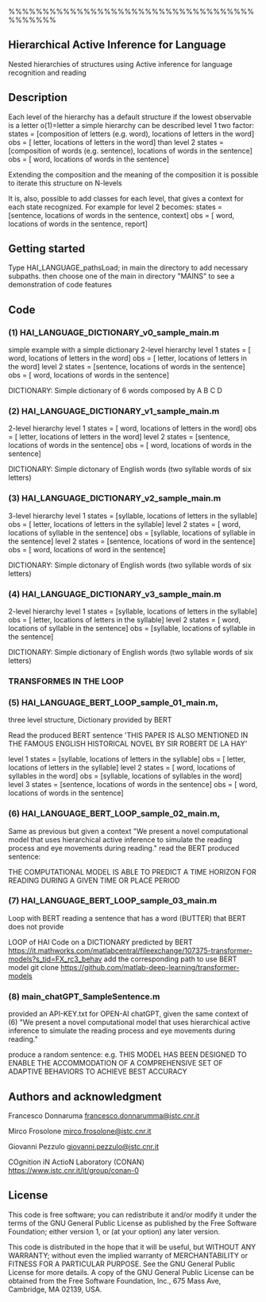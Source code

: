 %%%%%%%%%%%%%%%%%%%%%%%%%%%%%%%%%%%%%%%%%%%
## Hierarchical Active Inference for Language
Nested hierarchies of structures using Active inference 
for language recognition and reading 
## Description
Each level of the hierarchy has a default structure if the lowest observable is a letter o(1)=letter  a simple hierarchy can be described
level 1 
two factor:
states  = [composition of letters (e.g. word), locations of letters in the word]
obs     = [ letter,  locations of letters in the word]
than level 2
states  = [composition of words (e.g. sentence), locations of words in the sentence]
obs     = [ word,  locations of words in the sentence]

Extending the composition and the meaning of the composition it is possible to iterate this structure on N-levels

It is, also, possible to add classes for each level, that gives a context for each state recognized.
For example for level 2 becomes:
states  = [sentence, locations of words in the sentence, context]
obs     = [    word, locations of words in the sentence,  report]

## Getting started
Type HAI_LANGUAGE_pathsLoad; in main the directory to add necessary subpaths.
then choose one of the main in directory "MAINS" to see a demonstration of code features

## Code

### (1) HAI_LANGUAGE_DICTIONARY_v0_sample_main.m
simple example with a simple dictionary
2-level hierarchy 
level 1 
states  = [    word, locations of letters in the word]
obs     = [  letter, locations of letters in the word]
level 2
states  = [sentence, locations of words in the sentence]
obs     = [    word, locations of words in the sentence]

DICTIONARY: Simple dictionary of 6 words composed by A B C D 

### (2) HAI_LANGUAGE_DICTIONARY_v1_sample_main.m
2-level hierarchy 
level 1 
states  = [    word, locations of letters in the word]
obs     = [  letter, locations of letters in the word]
level 2
states  = [sentence, locations of words in the sentence]
obs     = [    word, locations of words in the sentence]

DICTIONARY: Simple dictonary of English words (two syllable words of six letters)

### (3) HAI_LANGUAGE_DICTIONARY_v2_sample_main.m
3-level hierarchy 
level 1 
states  = [syllable, locations of  letters in the syllable]
obs     = [  letter, locations of  letters in the syllable]
level 2
states  = [    word, locations of syllable in the sentence]
obs     = [syllable, locations of syllable in the sentence]
level 2
states  = [sentence, locations of   word   in the sentence]
obs     = [    word, locations of   word   in the sentence]

DICTIONARY: Simple dictonary of English words (two syllable words of six letters)

### (4) HAI_LANGUAGE_DICTIONARY_v3_sample_main.m
2-level hierarchy 
level 1 
states  = [syllable, locations of  letters in the syllable]
obs     = [  letter, locations of  letters in the syllable]
level 2
states  = [    word, locations of syllable in the sentence]
obs     = [syllable, locations of syllable in the sentence]

DICTIONARY: Simple dictionary of English words (two syllable words of six letters)

### TRANSFORMES IN THE LOOP

### (5) HAI_LANGUAGE_BERT_LOOP_sample_01_main.m, 
three level structure, Dictionary provided by BERT

Read the produced BERT sentence 'THIS PAPER IS ALSO MENTIONED IN THE FAMOUS ENGLISH HISTORICAL NOVEL BY SIR ROBERT DE LA HAY'

level 1 
states  = [syllable, locations of letters in the syllable]
obs     = [  letter, locations of letters in the syllable]
level 2
states  = [    word, locations of syllables in the word]
obs     = [syllable, locations of syllables in the word]
level 3
states  = [sentence, locations of words in the sentence]
obs     = [    word, locations of words in the sentence]

### (6) HAI_LANGUAGE_BERT_LOOP_sample_02_main.m, 
Same as previous but given a context
"We present a novel computational model that uses hierarchical active inference to simulate the reading process and eye movements during reading." 
read the BERT produced sentence:

THE COMPUTATIONAL MODEL IS ABLE TO PREDICT A TIME HORIZON FOR READING DURING A GIVEN TIME OR PLACE PERIOD


### (7) HAI_LANGUAGE_BERT_LOOP_sample_03_main.m

Loop with BERT reading a sentence that has a word (BUTTER) that BERT does not provide


LOOP of HAI Code on a DICTIONARY predicted by BERT
https://it.mathworks.com/matlabcentral/fileexchange/107375-transformer-models?s_tid=FX_rc3_behav
add the corresponding path to use BERT model
git clone https://github.com/matlab-deep-learning/transformer-models 

### (8) main_chatGPT_SampleSentence.m

provided an API-KEY.txt for OPEN-AI chatGPT, given the same context of (6)
"We present a novel computational model that uses hierarchical active inference to simulate the reading process and eye movements during reading." 

produce a random sentence:
e.g. THIS MODEL HAS BEEN DESIGNED TO ENABLE THE ACCOMMODATION OF A COMPREHENSIVE SET OF ADAPTIVE BEHAVIORS TO ACHIEVE BEST ACCURACY

## Authors and acknowledgment
Francesco Donnaruma	francesco.donnarumma@istc.cnr.it

Mirco Frosolone     mirco.frosolone@istc.cnr.it

Giovanni Pezzulo	giovanni.pezzulo@istc.cnr.it

COgnition iN ActioN Laboratory (CONAN)
https://www.istc.cnr.it/it/group/conan-0

## License
This code is free software; you can redistribute it and/or modify
it under the terms of the GNU General Public License as published by
the Free Software Foundation; either version 1, or (at your option)
any later version.

This code is distributed in the hope that it will be useful,
but WITHOUT ANY WARRANTY; without even the implied warranty of
MERCHANTABILITY or FITNESS FOR A PARTICULAR PURPOSE.  See the
GNU General Public License for more details. A copy of the GNU 
General Public License can be obtained from the 
Free Software Foundation, Inc., 675 Mass Ave, Cambridge, MA 02139, USA.